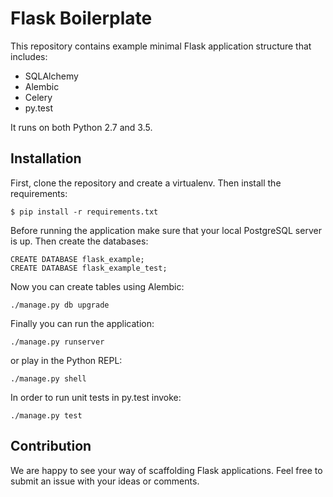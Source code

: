 # Flask Boilerplate

This repository contains example minimal Flask application structure that includes:

* SQLAlchemy
* Alembic
* Celery
* py.test

It runs on both Python 2.7 and 3.5.

## Installation

First, clone the repository and create a virtualenv. Then install the requirements:

`$ pip install -r requirements.txt`

Before running the application make sure that your local PostgreSQL server is up. Then create the databases:

```
CREATE DATABASE flask_example;
CREATE DATABASE flask_example_test;
```

Now you can create tables using Alembic:

`./manage.py db upgrade`

Finally you can run the application:

`./manage.py runserver`

or play in the Python REPL:

`./manage.py shell`

In order to run unit tests in py.test invoke:

`./manage.py test`


## Contribution

We are happy to see your way of scaffolding Flask applications. Feel free to submit an issue with your ideas or comments.
